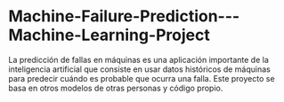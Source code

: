 # Machine-Failure-Prediction---Machine-Learning-Project
La predicción de fallas en máquinas es una aplicación importante de la inteligencia artificial que consiste en usar datos históricos de máquinas para predecir cuándo es probable que ocurra una falla. 
Este proyecto se basa en otros modelos de otras personas y código propio.
